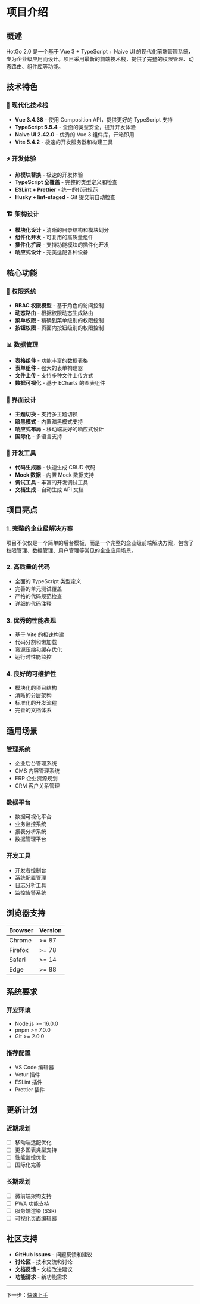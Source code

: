 # 项目介绍

## 概述

HotGo 2.0 是一个基于 Vue 3 + TypeScript + Naive UI 的现代化前端管理系统，专为企业级应用而设计。项目采用最新的前端技术栈，提供了完整的权限管理、动态路由、组件库等功能。

## 技术特色

### 🎯 现代化技术栈
- **Vue 3.4.38** - 使用 Composition API，提供更好的 TypeScript 支持
- **TypeScript 5.5.4** - 全面的类型安全，提升开发体验
- **Naive UI 2.42.0** - 优秀的 Vue 3 组件库，开箱即用
- **Vite 5.4.2** - 极速的开发服务器和构建工具

### ⚡ 开发体验
- **热模块替换** - 极速的开发体验
- **TypeScript 全覆盖** - 完整的类型定义和检查
- **ESLint + Prettier** - 统一的代码规范
- **Husky + lint-staged** - Git 提交前自动检查

### 🏗️ 架构设计
- **模块化设计** - 清晰的目录结构和模块划分
- **组件化开发** - 可复用的高质量组件
- **插件化扩展** - 支持功能模块的插件化开发
- **响应式设计** - 完美适配各种设备

## 核心功能

### 🔐 权限系统
- **RBAC 权限模型** - 基于角色的访问控制
- **动态路由** - 根据权限动态生成路由
- **菜单权限** - 精确到菜单级别的权限控制
- **按钮权限** - 页面内按钮级别的权限控制

### 📊 数据管理
- **表格组件** - 功能丰富的数据表格
- **表单组件** - 强大的表单构建器
- **文件上传** - 支持多种文件上传方式
- **数据可视化** - 基于 ECharts 的图表组件

### 🎨 界面设计
- **主题切换** - 支持多主题切换
- **暗黑模式** - 内置暗黑模式支持
- **响应式布局** - 移动端友好的响应式设计
- **国际化** - 多语言支持

### 🔧 开发工具
- **代码生成器** - 快速生成 CRUD 代码
- **Mock 数据** - 内置 Mock 数据支持
- **调试工具** - 丰富的开发调试工具
- **文档生成** - 自动生成 API 文档

## 项目亮点

### 1. 完整的企业级解决方案
项目不仅仅是一个简单的后台模板，而是一个完整的企业级前端解决方案，包含了权限管理、数据管理、用户管理等常见的企业应用场景。

### 2. 高质量的代码
- 全面的 TypeScript 类型定义
- 完善的单元测试覆盖
- 严格的代码规范检查
- 详细的代码注释

### 3. 优秀的性能表现
- 基于 Vite 的极速构建
- 代码分割和懒加载
- 资源压缩和缓存优化
- 运行时性能监控

### 4. 良好的可维护性
- 模块化的项目结构
- 清晰的分层架构
- 标准化的开发流程
- 完善的文档体系

## 适用场景

### 管理系统
- 企业后台管理系统
- CMS 内容管理系统
- ERP 企业资源规划
- CRM 客户关系管理

### 数据平台
- 数据可视化平台
- 业务监控系统
- 报表分析系统
- 数据管理平台

### 开发工具
- 开发者控制台
- 系统配置管理
- 日志分析工具
- 监控告警系统

## 浏览器支持

| Browser | Version |
|---------|---------|
| Chrome  | >= 87   |
| Firefox | >= 78   |
| Safari  | >= 14   |
| Edge    | >= 88   |

## 系统要求

### 开发环境
- Node.js >= 16.0.0
- pnpm >= 7.0.0
- Git >= 2.0.0

### 推荐配置
- VS Code 编辑器
- Vetur 插件
- ESLint 插件
- Prettier 插件

## 更新计划

### 近期规划
- [ ] 移动端适配优化
- [ ] 更多图表类型支持
- [ ] 性能监控优化
- [ ] 国际化完善

### 长期规划
- [ ] 微前端架构支持
- [ ] PWA 功能支持
- [ ] 服务端渲染 (SSR)
- [ ] 可视化页面编辑器

## 社区支持

- **GitHub Issues** - 问题反馈和建议
- **讨论区** - 技术交流和讨论
- **文档反馈** - 文档改进建议
- **功能请求** - 新功能需求

---

下一步：[快速上手](./getting-started.md)

